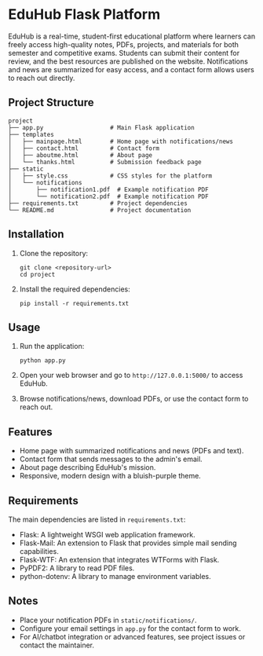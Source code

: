 # EduHub Flask Platform

EduHub is a real-time, student-first educational platform where learners can freely access high-quality notes, PDFs, projects, and materials for both semester and competitive exams. Students can submit their content for review, and the best resources are published on the website. Notifications and news are summarized for easy access, and a contact form allows users to reach out directly.

## Project Structure

```
project
├── app.py                   # Main Flask application
├── templates
│   ├── mainpage.html        # Home page with notifications/news
│   ├── contact.html         # Contact form
│   ├── aboutme.html         # About page
│   └── thanks.html          # Submission feedback page
├── static
│   ├── style.css            # CSS styles for the platform
│   └── notifications
│       ├── notification1.pdf  # Example notification PDF
│       └── notification2.pdf  # Example notification PDF
├── requirements.txt         # Project dependencies
└── README.md                # Project documentation
```

## Installation

1. Clone the repository:
   ```
   git clone <repository-url>
   cd project
   ```

2. Install the required dependencies:
   ```
   pip install -r requirements.txt
   ```

## Usage

1. Run the application:
   ```
   python app.py
   ```

2. Open your web browser and go to `http://127.0.0.1:5000/` to access EduHub.

3. Browse notifications/news, download PDFs, or use the contact form to reach out.

## Features

- Home page with summarized notifications and news (PDFs and text).
- Contact form that sends messages to the admin's email.
- About page describing EduHub's mission.
- Responsive, modern design with a bluish-purple theme.

## Requirements

The main dependencies are listed in `requirements.txt`:

- Flask: A lightweight WSGI web application framework.
- Flask-Mail: An extension to Flask that provides simple mail sending capabilities.
- Flask-WTF: An extension that integrates WTForms with Flask.
- PyPDF2: A library to read PDF files.
- python-dotenv: A library to manage environment variables.

## Notes

- Place your notification PDFs in `static/notifications/`.
- Configure your email settings in `app.py` for the contact form to work.
- For AI/chatbot integration or advanced features, see project issues or contact the maintainer.